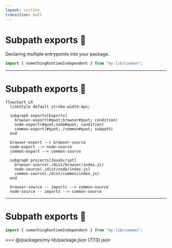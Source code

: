 ```yaml
---
layout: section
transition: null
---
```


# Subpath exports 💙

Declaring multiple entrypoints into your package.

```typescript
import { somethingRuntimeIndependent } from "my-lib/common";
```

<!--
Before subpath exports, importing from a file inside a package could easily break.
-->

---

# Subpath exports 💙

```mermaid { 'themeVariables': { 'fontFamily': 'Lexend Deca', 'fontSize': '28px', 'primaryColor': '#BB2528', 'primaryTextColor': '#fff', 'primaryBorderColor': '#00ed64', 'lineColor': '#00ed64', 'secondaryColor': '#00684a', 'tertiaryColor': '#023430', 'clusterBkg': '#001e2b', 'edgeLabelBackground': '#001e2b', 'nodeBorder': '#00ed64' } }
flowchart LR
  linkStyle default stroke-width:4px;

  subgraph exports[Exports]
    browser-export(#quot;browser#quot; condition)
    node-export(#quot;node#quot; condition)
    common-export(#quot;./common#quot; subpath)
  end

  browser-export --> browser-source
  node-export --> node-source
  common-export --> common-source

  subgraph projects[JavaScript]
    browser-source(./dist/browser/index.js)
    node-source(./dist/node/index.js)
    common-source(./dist/common/index.js)
  end

  browser-source -- imports --> common-source
  node-source -- imports --> common-source
```

---

# Subpath exports 💙

```typescript
import { somethingRuntimeIndependent } from "my-lib/common";
```

<<< @/packages/my-lib/package.json {7|13} json

<!--
Useful to 

See https://nodejs.org/api/packages.html#subpath-exports
-->
